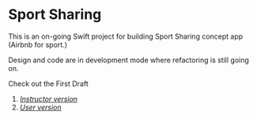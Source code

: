 # Sport Sharing

This is an on-going Swift project for building Sport Sharing concept app (Airbnb for sport.)

Design and code are in development mode where refactoring is still going on. 

Check out the First Draft 

 1. [*Instructor
        version*](https://xd.adobe.com/view/b8ffecab-976d-449f-a86f-4585c3511e6a/)
 2. [*User version*](https://xd.adobe.com/view/173d2162-27ce-4bb1-8217-265eee6eb826/screen/d77206e7-8fcb-4e62-ad71-e80d09abbe48/iPhone-X-7)

